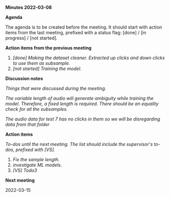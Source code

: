 ﻿**Minutes 2022-03-08**

**Agenda**

The agenda is to be created before the meeting. It should start with action items from the last meeting, prefixed with a status flag: [done] / [in progress] / [not started].

**Action items from the previous meeting**

1. *[done] Making the dataset cleaner. Extracted up clicks and down clicks to use them as subsample.*
1. *[not started] Training the model.*

**Discussion notes**

*Things that were discussed during the meeting.*

*The variable length of audio will generate ambiguity while training the model. Therefore, a fixed length is required. There should be an equality check for all the subsamples.*

*The audio data for test 7 has no clicks in them so we will be disregarding data from that folder*

**Action items**

*To-dos until the next meeting. The list should include the supervisor's to-dos, prefixed with [VS].*

1. *Fix the sample length.* 
1. *investigate ML models.*
1. *[VS] Todo3*

**Next meeting**

2022-03-15




